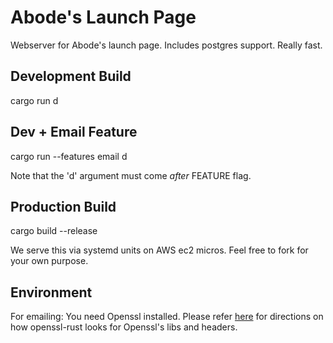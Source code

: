 # Abode's Launch Page
Webserver for Abode's launch page. Includes postgres support. Really fast. 

## Development Build
cargo run d

## Dev + Email Feature
cargo run --features email d

Note that the 'd' argument must come _after_ FEATURE flag.

## Production Build
cargo build --release

We serve this via systemd units on AWS ec2 micros. Feel free to fork for your own purpose. 

## Environment

For emailing: You need Openssl installed. Please refer [here](https://docs.rs/openssl/0.10.29/openssl/#automatic) for directions on how openssl-rust looks for Openssl's libs and headers.

